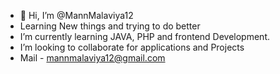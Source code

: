 - 👋 Hi, I’m @MannMalaviya12
- Learning New things and trying to do better
- I’m currently learning JAVA, PHP and frontend Development.
- I’m looking to collaborate for applications and Projects
- Mail - mannmalaviya12@gmail.com
